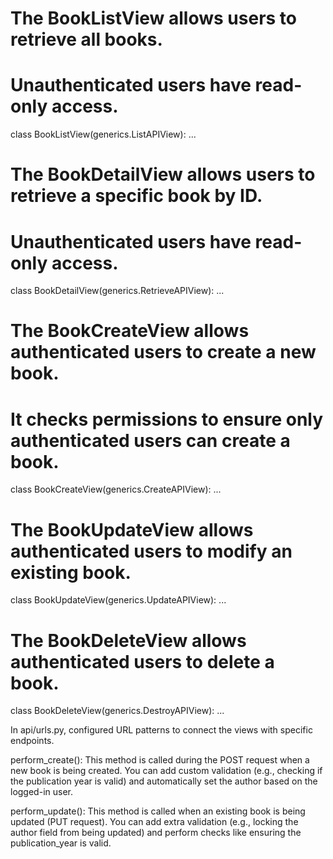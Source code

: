 # The BookListView allows users to retrieve all books.
# Unauthenticated users have read-only access.
class BookListView(generics.ListAPIView):
    ...

# The BookDetailView allows users to retrieve a specific book by ID.
# Unauthenticated users have read-only access.
class BookDetailView(generics.RetrieveAPIView):
    ...

# The BookCreateView allows authenticated users to create a new book.
# It checks permissions to ensure only authenticated users can create a book.
class BookCreateView(generics.CreateAPIView):
    ...

# The BookUpdateView allows authenticated users to modify an existing book.
class BookUpdateView(generics.UpdateAPIView):
    ...

# The BookDeleteView allows authenticated users to delete a book.
class BookDeleteView(generics.DestroyAPIView):
    ...

In api/urls.py, configured URL patterns to connect the views with specific endpoints.

perform_create(): This method is called during the POST request when a new book is being created. You can add custom validation (e.g., checking if the publication year is valid) and automatically set the author based on the logged-in user.

perform_update(): This method is called when an existing book is being updated (PUT request). You can add extra validation (e.g., locking the author field from being updated) and perform checks like ensuring the publication_year is valid.

